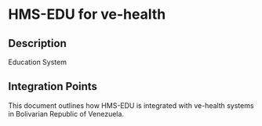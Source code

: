 # HMS-EDU for ve-health

## Description

Education System

## Integration Points

This document outlines how HMS-EDU is integrated with ve-health systems in Bolivarian Republic of Venezuela.
